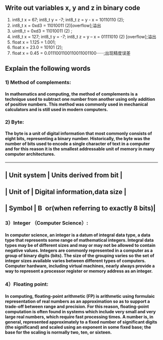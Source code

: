 ## Write out variables  x, y and z in binary code 
1) int8_t x = 67;  int8_t y = -7;   int8_t z = y - x = 10110110 (2);
2) int8_t x = 0xd3 = 11010011 (2)[overflow];溢出
3) uint8_t = 0xd3 = 11010011 (2) ;
4) int8_t x = 127;  int8_t y = -7;   int8_t z = y – x = 01111010 (2) [overflow];溢出
5) float x = 1.125 = 1.001; 
6) float x = 23.0 = 10101 (2);
7) float x = 0.45 = 0.0111001100110011001100······;出现精度误差

## Explain the following words
### 1) Method of complements:  
#### In mathematics and computing, the method of complements is a technique used to subtract one number from another using only addition of positive numbers. This method was commonly used in mechanical calculators and is still used in modern computers.
### 2) Byte:    
#### The byte is a unit of digital information that most commonly consists of eight bits, representing a binary number. Historically, the byte was the number of bits used to encode a single character of text in a computer and for this reason it is the smallest addressable unit of memory in many computer architectures.
----------------------------------------------------------
| Unit  system   | Units derived from bit                |
----------------------------------------------------------
| Unit of        | Digital information,data size         |
----------------------------------------------------------
| Symbol         | B or(when referring to exactly 8 bits)|
---------------------------------------------------------
### 3）Integer （Computer Science）:
#### In computer science, an integer is a datum of integral data type, a data type that represents some range of mathematical integers. Integral data types may be of different sizes and may or may not be allowed to contain negative values. Integers are commonly represented in a computer as a group of binary digits (bits). The size of the grouping varies so the set of integer sizes available varies between different types of computers. Computer hardware, including virtual machines, nearly always provide a way to represent a processor register or memory address as an integer. 
### 4）Floating point:
#### In computing, floating-point arithmetic (FP) is arithmetic using formulaic representation of real numbers as an approximation so as to support a trade-off between range and precision. For this reason, floating-point computation is often found in systems which include very small and very large real numbers, which require fast processing times. A number is, in general, represented approximately to a fixed number of significant digits (the significand) and scaled using an exponent in some fixed base; the base for the scaling is normally two, ten, or sixteen.

